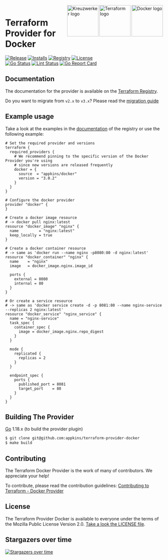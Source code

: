 <a href="https://docker.com">
    <img src="https://raw.githubusercontent.com/appkins/terraform-provider-docker/master/assets/docker-logo.png" alt="Docker logo" title="Docker" align="right" height="100" />
</a>
<a href="https://terraform.io">
    <img src="https://raw.githubusercontent.com/appkins/terraform-provider-docker/master/assets/terraform-logo.png" alt="Terraform logo" title="Terraform" align="right" height="100" />
</a>
<a href="https://appkins.de">
    <img src="https://raw.githubusercontent.com/appkins/terraform-provider-docker/master/assets/xw-logo.png" alt="Kreuzwerker logo" title="Kreuzwerker" align="right" height="100" />
</a>

# Terraform Provider for Docker

[![Release](https://img.shields.io/github/v/release/appkins/terraform-provider-docker)](https://github.com/appkins/terraform-provider-docker/releases)
[![Installs](https://img.shields.io/badge/dynamic/json?logo=terraform&label=installs&query=$.data.attributes.downloads&url=https%3A%2F%2Fregistry.terraform.io%2Fv2%2Fproviders%2F713)](https://registry.terraform.io/providers/appkins/docker)
[![Registry](https://img.shields.io/badge/registry-doc%40latest-lightgrey?logo=terraform)](https://registry.terraform.io/providers/appkins/docker/latest/docs)
[![License](https://img.shields.io/badge/license-MIT-blue.svg)](https://github.com/appkins/terraform-provider-docker/blob/main/LICENSE)  
[![Go Status](https://github.com/appkins/terraform-provider-docker/workflows/Acc%20Tests/badge.svg)](https://github.com/appkins/terraform-provider-docker/actions)
[![Lint Status](https://github.com/appkins/terraform-provider-docker/workflows/golangci-lint/badge.svg)](https://github.com/appkins/terraform-provider-docker/actions)
[![Go Report Card](https://goreportcard.com/badge/github.com/appkins/terraform-provider-docker)](https://goreportcard.com/report/github.com/appkins/terraform-provider-docker)  

## Documentation

The documentation for the provider is available on the [Terraform Registry](https://registry.terraform.io/providers/appkins/docker/latest/docs).

Do you want to migrate from `v2.x` to `v3.x`? Please read the [migration guide](docs/v2_v3_migration.md)

## Example usage

Take a look at the examples in the [documentation](https://registry.terraform.io/providers/appkins/docker/3.0.2/docs) of the registry
or use the following example:


```hcl
# Set the required provider and versions
terraform {
  required_providers {
    # We recommend pinning to the specific version of the Docker Provider you're using
    # since new versions are released frequently
    docker = {
      source  = "appkins/docker"
      version = "3.0.2"
    }
  }
}

# Configure the docker provider
provider "docker" {
}

# Create a docker image resource
# -> docker pull nginx:latest
resource "docker_image" "nginx" {
  name         = "nginx:latest"
  keep_locally = true
}

# Create a docker container resource
# -> same as 'docker run --name nginx -p8080:80 -d nginx:latest'
resource "docker_container" "nginx" {
  name    = "nginx"
  image   = docker_image.nginx.image_id

  ports {
    external = 8080
    internal = 80
  }
}

# Or create a service resource
# -> same as 'docker service create -d -p 8081:80 --name nginx-service --replicas 2 nginx:latest'
resource "docker_service" "nginx_service" {
  name = "nginx-service"
  task_spec {
    container_spec {
      image = docker_image.nginx.repo_digest
    }
  }

  mode {
    replicated {
      replicas = 2
    }
  }

  endpoint_spec {
    ports {
      published_port = 8081
      target_port    = 80
    }
  }
}
```

## Building The Provider

[Go](https://golang.org/doc/install) 1.18.x (to build the provider plugin)


```sh
$ git clone git@github.com:appkins/terraform-provider-docker
$ make build
```

## Contributing

The Terraform Docker Provider is the work of many of contributors. We appreciate your help!

To contribute, please read the contribution guidelines: [Contributing to Terraform - Docker Provider](CONTRIBUTING.md)

## License

The Terraform Provider Docker is available to everyone under the terms of the Mozilla Public License Version 2.0. [Take a look the LICENSE file](LICENSE).


## Stargazers over time

[![Stargazers over time](https://starchart.cc/appkins/terraform-provider-docker.svg)](https://starchart.cc/appkins/terraform-provider-docker)
